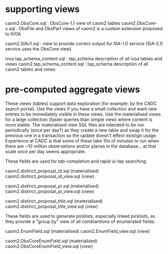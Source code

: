 # supporting views


caom2.ObsCore.sql   : ObsCore-1.1 view of caom2 tables
caom2.ObsCore-x.sql : ObsFile and ObsPart views of caom2 is a custom extension proposed to IVOA

caom2.SIAv1.sql : view to provide correct output for SIA-1.0 service (SIA-2.0 service uses the ObsCore view)

ivoa.tap_schema_content.sql  : tap_schema description of all ivoa tables and views
caom2.tap_schema_content.sql : tap_schema description of all caom2 tables and views

# pre-computed aggregate views

These views (tables) support data exploration (for example: by the CADC search portal). Use the views
if you have a small collection and want new entries to be immediately visible in these views. Use the
materialised views for a large collection (faster queries than simple view) where content is more stable.
The materialised view SQL files are intended to be run periodically (once per day?) as they create a new
table and swap it for the previous one in a transaction so the update doesn't effect existign usage. Experience
at CADC is that some of these take 10s of minutes to run when there are ~10 million observations and/or planes
in the database... at that scale once per day seems appropriate.

These fields are used for tab-completion and rapid ui-tap searching:

caom2.distinct_proposal_id.sql (materialised)  
caom2.distinct_proposal_id_view.sql (view)

caom2.distinct_proposal_pi.sql (materialised)
caom2.distinct_proposal_pi_view.sql (view)

caom2.distinct_proposal_title.sql (materialised)
caom2.distinct_proposal_title_view.sql (view)

These fields are used to generate picklists, especially linked picklists, as they provide a "group by" view
of all combiantions of enumerated fields:

caom2.EnumField.sql (materialised)
caom2.EnumField_view.sql (view)

caom2.ObsCoreEnumField.sql (materialised)
caom2.ObsCoreEnumField_view.sql (view)

